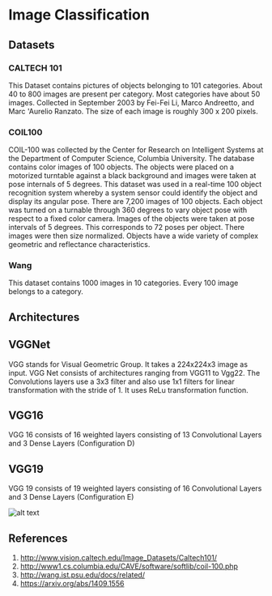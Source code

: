 # Image Classification

## Datasets
### CALTECH 101
This Dataset contains pictures of objects belonging to 101 categories. About 40 to 800 images are present per category. Most categories have about 50 images. Collected in September 2003 by Fei-Fei Li, Marco Andreetto, and Marc 'Aurelio Ranzato.  The size of each image is roughly 300 x 200 pixels.

### COIL100
COIL-100 was collected by the Center for Research on Intelligent Systems at the Department of Computer Science, Columbia University. The database contains color images of 100 objects. The objects were placed on a motorized turntable against a black background and images were taken at pose internals of 5 degrees. This dataset was used in a real-time 100 object recognition system whereby a system sensor could identify the object and display its angular pose. There are 7,200 images of 100 objects. Each object was turned on a turnable through 360 degrees to vary object pose with respect to a fixed color camera. Images of the objects were taken at pose intervals of 5 degrees. This corresponds to 72 poses per object. There images were then size normalized. Objects have a wide variety of complex geometric and reflectance characteristics.

### Wang
This dataset contains 1000 images in 10 categories. Every 100 image belongs to a category.

## Architectures
## VGGNet
VGG stands for Visual Geometric Group. It takes a 224x224x3 image as input. VGG Net consists of architectures ranging from VGG11 to Vgg22. The Convolutions layers use a 3x3 filter and also use 1x1 filters for linear transformation with the stride of 1. It uses ReLu transformation function.

## VGG16
VGG 16 consists of 16 weighted layers consisting of 13 Convolutional Layers and 3 Dense Layers (Configuration D)

## VGG19
VGG 19 consists of 19 weighted layers consisting of 16 Convolutional Layers and 3 Dense Layers (Configuration E)

![alt text](https://github.com/niranjana98/Image-Classification/blob/main/VGGNet.png)

## References
1. http://www.vision.caltech.edu/Image_Datasets/Caltech101/
2. http://www1.cs.columbia.edu/CAVE/software/softlib/coil-100.php
3. http://wang.ist.psu.edu/docs/related/
4. https://arxiv.org/abs/1409.1556

